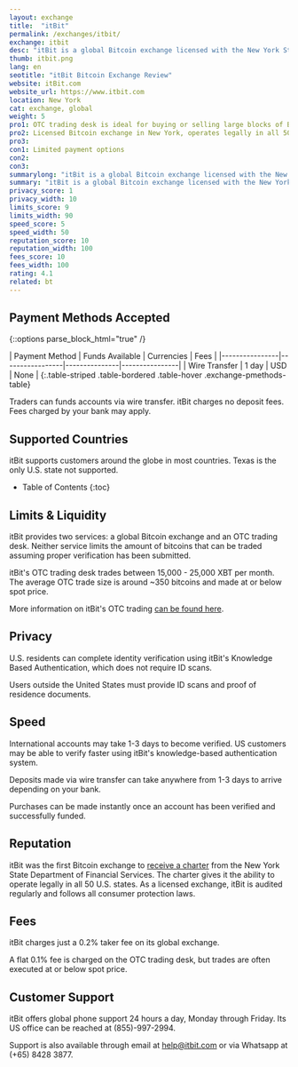 ```yaml
---
layout: exchange
title:  "itBit"
permalink: /exchanges/itbit/
exchange: itbit
desc: "itBit is a global Bitcoin exchange licensed with the New York State Department of Financial Services. It also operates a global OTC trading desk."
thumb: itbit.png
lang: en
seotitle: "itBit Bitcoin Exchange Review"
website: itBit.com
website_url: https://www.itbit.com
location: New York
cat: exchange, global
weight: 5
pro1: OTC trading desk is ideal for buying or selling large blocks of BTC
pro2: Licensed Bitcoin exchange in New York, operates legally in all 50 states
pro3: 
con1: Limited payment options
con2: 
con3:
summarylong: "itBit is a global Bitcoin exchange licensed with the New York State Department of Financial Services. It also operates a global OTC trading desk."
summary: "itBit is a global Bitcoin exchange licensed with the New York State Department of Financial Services. It also operates a global OTC trading desk."
privacy_score: 1
privacy_width: 10
limits_score: 9
limits_width: 90
speed_score: 5
speed_width: 50
reputation_score: 10
reputation_width: 100
fees_score: 10
fees_width: 100
rating: 4.1
related: bt
---
```

 

## Payment Methods Accepted

{::options parse_block_html="true" /}
<div class="table-responsive">
| Payment Method | Funds Available | Currencies    | Fees           |
|----------------|-----------------|---------------|----------------|
| Wire Transfer  | 1 day           | USD           | None           |
{:.table-striped .table-bordered .table-hover .exchange-pmethods-table}

</div>

Traders can funds accounts via wire transfer. itBit charges no deposit fees. Fees charged by your bank may apply.

## Supported Countries

itBit supports customers around the globe in most countries. Texas is the only U.S. state not supported.  

* Table of Contents
{:toc}

## Limits & Liquidity

itBit provides two services: a global Bitcoin exchange and an OTC trading desk. Neither service limits the amount of bitcoins that can be traded assuming proper verification has been submitted. 

itBit's OTC trading desk trades between 15,000 - 25,000 XBT per month. The average OTC trade size is around ~350 bitcoins and made at or below spot price.

More information on itBit's OTC trading [can be found here](https://www.itbit.com/blog/topic/bitcoin-otc-market-updates). 

## Privacy

U.S. residents can complete identity verification using itBit's Knowledge Based Authentication, which does not require ID scans. 

Users outside the United States must provide ID scans and proof of residence documents.  

## Speed

International accounts may take 1-3 days to become verified. US customers may be able to verify faster using itBit's knowledge-based authentication system. 

Deposits made via wire transfer can take anywhere from 1-3 days to arrive depending on your bank. 

Purchases can be made instantly once an account has been verified and successfully funded.

## Reputation

itBit was the first Bitcoin exchange to [receive a charter](http://www.cnbc.com/2015/05/07/ny-grants-first-banking-license-to-bitcoin-exchange-itbit.html) from the New York State Department of Financial Services. The charter gives it the ability to operate legally in all 50 U.S. states. As a licensed exchange, itBit is audited regularly and follows all consumer protection laws.

## Fees
itBit charges just a 0.2% taker fee on its global exchange. 

A flat 0.1% fee is charged on the OTC trading desk, but trades are often executed at or below spot price. 

## Customer Support

itBit offers global phone support 24 hours a day, Monday through Friday. Its US office can be reached at (855)-997-2994. 

Support is also available through email at help@itbit.com or via Whatsapp at (+65) 8428 3877. 